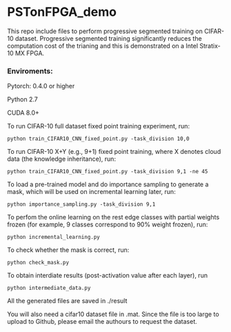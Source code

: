 # PSTonFPGA_demo
This repo include files to perform progressive segmented training on CIFAR-10 dataset. Progressive segmented training significantly reduces the computation cost of the trianing and this is demonstrated on a Intel Stratix-10 MX FPGA.

### Enviroments:

Pytorch: 0.4.0 or higher

Python 2.7

CUDA 8.0+

To run CIFAR-10 full dataset fixed point training experiment, run:
	
	python train_CIFAR10_CNN_fixed_point.py -task_division 10,0
	
	
To run CIFAR-10 X+Y (e.g., 9+1) fixed point training,  where X denotes cloud data (the knowledge inheritance), run:
	
	python train_CIFAR10_CNN_fixed_point.py -task_division 9,1 -ne 45

To load a pre-trained model and do importance sampling to generate a mask, which will be used on incremental learning later, run:

	python importance_sampling.py -task_division 9,1
	
	
To perfom the online learning on the rest edge classes with partial weights frozen (for example, 9 classes correspond to 90% weight frozen), run:
	
	python incremental_learning.py 
	
To check whether the mask is correct, run: 

	python check_mask.py

To obtain interdiate results (post-activation value after each layer), run 

	python intermediate_data.py

All the generated files are saved in ./result

You will also need a cifar10 dataset file in .mat. Since the file is too large to upload to Github, please email the authours to request the dataset.
	
	
